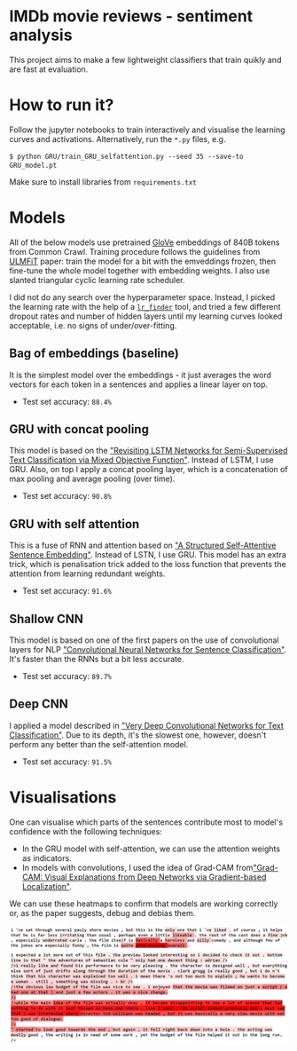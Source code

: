 # IMDb movie reviews - sentiment analysis

This project aims to make a few lightweight classifiers that train quikly and are fast at evaluation.

# How to run it?

Follow the jupyter notebooks to train interactively and visualise the learning 
curves and activations. Alternatively, run the ``*.py`` files, e.g.

    $ python GRU/train_GRU_selfattention.py --seed 35 --save-to GRU_model.pt

Make sure to install libraries from ``requirements.txt``

# Models

All of the below models use pretrained [GloVe](https://nlp.stanford.edu/pubs/glove.pdf) embeddings of 840B tokens from Common Crawl. Training procedure follows the guidelines from [ULMFiT](https://arxiv.org/pdf/1801.06146.pdf) paper: train the model for a bit with the emveddings frozen, then fine-tune the whole model together with embedding weights. I also use slanted triangular cyclic learning rate scheduler.

I did not do any search over the hyperparameter space. Instead, I picked the learning rate with the help of a [``lr_finder``](https://sgugger.github.io/how-do-you-find-a-good-learning-rate.html) tool, and tried a few different dropout rates and number of hidden layers until my learning curves looked acceptable, i.e. no signs of under/over-fitting.

## Bag of embeddings (baseline)

It is the simplest model over the embeddings - it just averages the word vectors for each token in a sentences and applies a linear layer on top.

* Test set accuracy: ``88.4% ``

## GRU with concat pooling

This model is based on the ["Revisiting LSTM Networks for Semi-Supervised
Text Classification via Mixed Objective Function"](https://www.kdd.org/kdd2018/files/deep-learning-day/DLDay18_paper_46.pdf). Instead of LSTM, I use GRU. Also, on top I apply a concat pooling layer, which is a concatenation of max pooling and average pooling (over time). 

* Test set accuracy: ``90.8%``

## GRU with self attention

This is a fuse of RNN and attention based on ["A Structured Self-Attentive Sentence Embedding"](https://arxiv.org/pdf/1703.03130.pdf). Instead of LSTN, I use GRU. This model has an extra trick, which is penalisation trick added to the loss function that prevents the attention from learning redundant weights.

* Test set accuracy: ``91.6%``

## Shallow CNN

This model is based on one of the first papers on the use of convolutional layers for NLP ["Convolutional Neural Networks for Sentence Classification"](https://arxiv.org/pdf/1408.5882.pdf). It's faster than the RNNs but a bit less accurate.

* Test set accuracy: ``89.7%``

## Deep CNN

I applied a model described in ["Very Deep Convolutional Networks
for Text Classification"](https://arxiv.org/pdf/1606.01781.pdf). Due to its depth, it's the slowest one, however, doesn't perform any better than the self-attention model.

* Test set accuracy: ``91.5%``

# Visualisations

One can visualise which parts of the sentences contribute most to model's confidence with the following techniques:

* In the GRU model with self-attention, we can use the attention weights as indicators.
* In models with convolutions, I used the idea of Grad-CAM from["Grad-CAM:
Visual Explanations from Deep Networks via Gradient-based Localization"](http://openaccess.thecvf.com/content_ICCV_2017/papers/Selvaraju_Grad-CAM_Visual_Explanations_ICCV_2017_paper.pdf).

We can use these heatmaps to confirm that models are working correctly or, as the paper suggests, debug and debias them.

![heatmap](/imgs/gru_attn.jpg)
![heatmap](/imgs/DCNN_heatmap.jpg)
